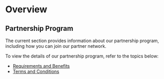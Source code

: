 # Overview

## Partnership Program

The current section provides information about our partnership program, including how you can join our partner network.  

To view the details of our partnership program, refer to the topics below:  

* [Requirements and Benefits](partner-program-requirements-and-benefits.md)  
* [Terms and Conditions](partner-program-terms-and-conditions.md)  
